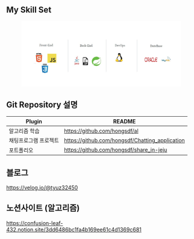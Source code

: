 ## My Skill Set


<figure>
    <img src="https://github.com/hongsdf/hongsdf/blob/main/My_skill_set.jpg" title="하얀 강아지">    
</figure>





## Git Repository 설명




| Plugin | README |
| ------ | ------ |
| 알고리즘 학습 | https://github.com/hongsdf/al |
| 채팅프로그램 프로젝트 | https://github.com/hongsdf/Chatting_application |
| 포트폴리오 | https://github.com/hongsdf/share_in-jeju |




## 블로그
https://velog.io/@tyuz32450
## 노션사이트 (알고리즘)
https://confusion-leaf-432.notion.site/3dd6486bc1fa4b169ee61c4d1369c681
